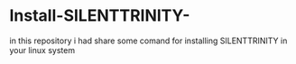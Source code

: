 # Install-SILENTTRINITY-
in this repository i had share some comand for installing SILENTTRINITY in your linux system
